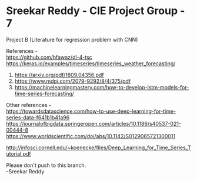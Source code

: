 # Sreekar Reddy - CIE Project Group - 7

Project B 
(Literature for regression problem with CNN)

References -    
https://github.com/hfawaz/dl-4-tsc
https://keras.io/examples/timeseries/timeseries_weather_forecasting/

1. https://arxiv.org/pdf/1809.04356.pdf
2. https://www.mdpi.com/2079-9292/8/4/375/pdf
3. https://machinelearningmastery.com/how-to-develop-lstm-models-for-time-series-forecasting/

Other references -  
https://towardsdatascience.com/how-to-use-deep-learning-for-time-series-data-f641b1b41a96
https://journalofbigdata.springeropen.com/articles/10.1186/s40537-021-00444-8
https://www.worldscientific.com/doi/abs/10.1142/S0129065721300011

http://infosci.cornell.edu/~koenecke/files/Deep_Learning_for_Time_Series_Tutorial.pdf

Please don't push to this branch.   
-Sreekar Reddy